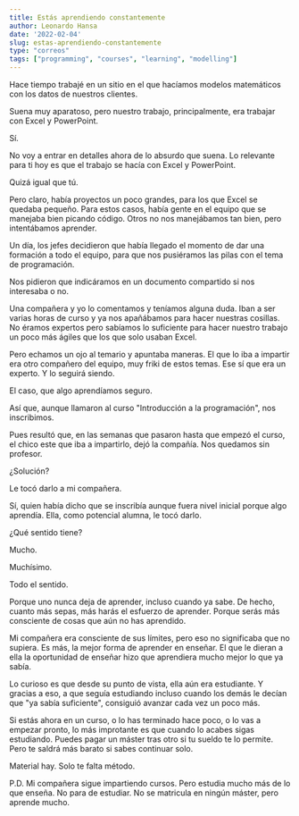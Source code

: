 ```yaml
---
title: Estás aprendiendo constantemente
author: Leonardo Hansa
date: '2022-02-04'
slug: estas-aprendiendo-constantemente
type: "correos"
tags: ["programming", "courses", "learning", "modelling"]
---
```


Hace tiempo trabajé en un sitio en el que hacíamos modelos matemáticos con los datos de nuestros clientes.

Suena muy aparatoso, pero nuestro trabajo, principalmente, era trabajar con Excel y PowerPoint.

Sí.

No voy a entrar en detalles ahora de lo absurdo que suena. Lo relevante para ti hoy es que el trabajo se hacía con Excel y PowerPoint.

Quizá igual que tú.

Pero claro, había proyectos un poco grandes, para los que Excel se quedaba pequeño. Para estos casos, había gente en el equipo que se manejaba bien picando código. Otros no nos manejábamos tan bien, pero intentábamos aprender.

Un día, los jefes decidieron que había llegado el momento de dar una formación a todo el equipo, para que nos pusiéramos las pilas con el tema de programación.

Nos pidieron que indicáramos en un documento compartido si nos interesaba o no.

Una compañera y yo lo comentamos y teníamos alguna duda. Iban a ser varias horas de curso y ya nos apañábamos para hacer nuestras cosillas. No éramos expertos pero sabíamos lo suficiente para hacer nuestro trabajo un poco más ágiles que los que solo usaban Excel.

Pero echamos un ojo al temario y apuntaba maneras. El que lo iba a impartir era otro compañero del equipo, muy friki de estos temas. Ese sí que era un experto. Y lo seguirá siendo.

El caso, que algo aprendíamos seguro.

Así que, aunque llamaron al curso "Introducción a la programación", nos inscribimos.

Pues resultó que, en las semanas que pasaron hasta que empezó el curso, el chico este que iba a impartirlo, dejó la compañía. Nos quedamos sin profesor.

¿Solución?

Le tocó darlo a mi compañera.

Sí, quien había dicho que se inscribía aunque fuera nivel inicial porque algo aprendía. Ella, como potencial alumna, le tocó darlo.

¿Qué sentido tiene?

Mucho.

Muchísimo.

Todo el sentido.

Porque uno nunca deja de aprender, incluso cuando ya sabe. De hecho, cuanto más sepas, más harás el esfuerzo de aprender. Porque serás más consciente de cosas que aún no has aprendido.

Mi compañera era consciente de sus límites, pero eso no significaba que no supiera. Es más, la mejor forma de aprender en enseñar. El que le dieran a ella la oportunidad de enseñar hizo que aprendiera mucho mejor lo que ya sabía.

Lo curioso es que desde su punto de vista, ella aún era estudiante. Y gracias a eso, a que seguía estudiando incluso cuando los demás le decían que "ya sabía suficiente", consiguió avanzar cada vez un poco más.

Si estás ahora en un curso, o lo has terminado hace poco, o lo vas a empezar pronto, lo más improtante es que cuando lo acabes sigas estudiando. Puedes pagar un máster tras otro si tu sueldo te lo permite. Pero te saldrá más barato si sabes continuar solo.

Material hay. Solo te falta método.

P.D. Mi compañera sigue impartiendo cursos. Pero estudia mucho más de lo que enseña. No para de estudiar. No se matricula en ningún máster, pero aprende mucho.
